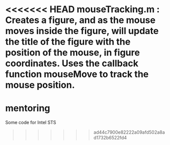<<<<<<< HEAD
mouseTracking.m : Creates a figure, and as the mouse moves inside the figure, will update the title of the figure with the position of the mouse, in figure coordinates.
                  Uses the callback function mouseMove to track the mouse position.
=======
# mentoring
Some code for Intel STS
>>>>>>> ad44c7900e82222a09afd502a8ad1732b6522fd4
